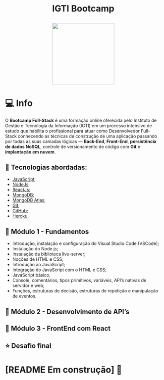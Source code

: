 <h1 align="center">
  IGTI Bootcamp
  <br/>
</h1>
<h2 align="center">
  <img src="https://www.igti.com.br/wp-content/uploads/2020/02/D.-Full-Stack.png" width="200px"/>
</h2>

# 💻 Info

O __Bootcamp Full-Stack__ é uma formação online oferecida pelo Instituto de Gestão e Tecnologia da Informação (IGTI) em um processo intensivo de estudo que habilita o profissional para atuar como Desenvolvedor Full-Stack conhecendo as técnicas de construção de uma aplicação passando por todas as suas camadas lógicas — __Back-End__, __Front-End__, __persistência de dados NoSQL__, controle de versionamento de código com __Git__ e __implantação em nuvem__.

## 🚀 Tecnologias abordadas:

- [JavaScript](https://www.javascript.com/);
- [NodeJs](https://nodejs.org/);
- [ReactJs](https://reactjs.org/);
- [MongoDB](https://www.mongodb.com/);
- [MongoDB Atlas](https://www.mongodb.com/);
- [Git](https://git-scm.com/);
- [GitHub](https://github.com/);
- [Heroku](https://www.heroku.com/).

## 🚀 Módulo 1 - Fundamentos

- Introdução, instalação e configuração do Visual Studio Code (VSCode);
- Instalação do Node.js;
- Instalação da biblioteca live-server;
- Noções de HTML e CSS;
- Introdução ao JavaScript;
- Integração do JavaScript com o HTML e CSS;
- JavaScript básico;
- Console, comentários, tipos primitivos, variáveis, API’s nativas de servidor e web;
- Funções, estruturas de decisão, estruturas de repetição e manipulação de eventos.

## 🚀 Módulo 2 - Desenvolvimento de API’s

## 🚀 Módulo 3 - FrontEnd com React

## ⭐️ Desafio final

# [README Em construção] 🚧
